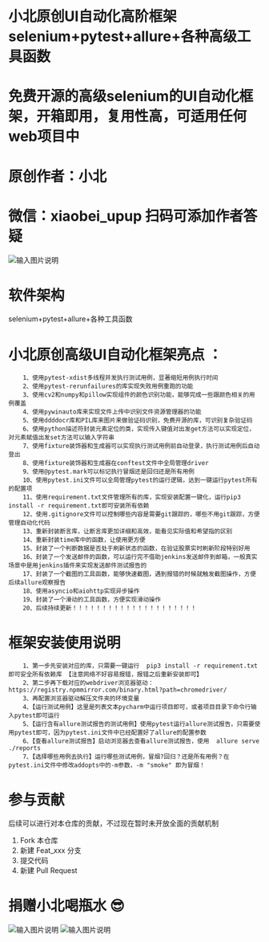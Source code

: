# 小北原创UI自动化高阶框架selenium+pytest+allure+各种高级工具函数

# 免费开源的高级selenium的UI自动化框架，开箱即用，复用性高，可适用任何web项目中
# 原创作者：小北
# 微信：xiaobei_upup   扫码可添加作者答疑
![输入图片说明](screenshots/888f3f9e1e8bd0a003aac3d204afaa8.jpg)

# 软件架构
selenium+pytest+allure+各种工具函数

# 小北原创高级UI自动化框架亮点 ：
        1、使用pytest-xdist多线程并发执行测试用例，显著缩短用例执行时间
        2、使用pytest-rerunfailures的库实现失败用例重跑的功能
        3、使用cv2和numpy和pillow实现组件的颜色识别功能，能够完成一些跟颜色相关的用例覆盖
        4、使用pywinauto库来实现文件上传中识别文件资源管理器的功能
        5、使用ddddocr库和PIL库来图片来做验证码识别，免费开源的库，可识别复杂验证码
        6、使用python描述符封装元素定位的类，实现传入键值对出发get方法可以实现定位，对元素赋值出发set方法可以输入字符串
        7、使用fixture装饰器和生成器可以实现执行测试用例前自动登录，执行测试用例后自动登出
        8、使用fixture装饰器和生成器在conftest文件中全局管理driver
        9、使用@pytest.mark可以标记执行冒烟还是回归还是所有用例
        10、使用pytest.ini文件可以全局管理pytest的运行逻辑，达到一键运行pytest所有的配置项
        11、使用requirement.txt文件管理所有的库，实现安装配置一键化，运行pip3 install -r requirement.txt即可安装所有依赖
        12、使用.gitignore文件可以控制哪些内容是需要git跟踪的，哪些不用git跟踪，方便管理自动化代码
        13、重新封装断言库，让断言库更加详细和高效，能看见实际值和希望指的区别
        14、重新封装time库中的函数，让使用更方便
        15、封装了一个判断数据是否处于刷新状态的函数，在验证股票实时刷新阶段特别好用
        16、封装了一个发送邮件的函数，可以运行完不借助jenkins发送邮件到邮箱，一般真实场景中是用jenkins插件来实现发送邮件测试报告的
        17、封装了一个截图的工具函数，能够快速截图，遇到报错的时候就触发截图操作，方便后续allure观察报告
        18、使用asyncio和aiohttp实现异步操作
        19、封装了一个滑动的工具函数，方便实现滑动操作
        20、后续持续更新！！！！！！！！！！！！！！！！！！！！！

# 框架安装使用说明
        1、第一步先安装对应的库，只需要一键运行  pip3 install -r requirement.txt 即可安全所有依赖库 【注意网络不好容易报错，报错之后重新安装即可】
        2、第二步再下载对应的webdriver浏览器驱动： https://registry.npmmirror.com/binary.html?path=chromedriver/
        3、再配置浏览器驱动解压文件夹的环境变量
        4、【运行测试用例】这里是列表文本pycharm中运行项目即可，或者项目目录下命令行输入pytest即可运行
        5、【运行含有allure测试报告的测试用例】使用pytest运行allure测试报告，只需要使用pytest即可，因为pytest.ini文件中已经配置好了allure的配置参数
        6、【查看allure测试报告】启动浏览器去查看allure测试报告，使用  allure serve ./reports
        7、【选择哪些用例去执行】运行哪些测试用例，冒烟?回归？还是所有用例？在pytest.ini文件中修改addopts中的-m参数，-m "smoke" 即为冒烟！

# 参与贡献
后续可以进行对本仓库的贡献，不过现在暂时未开放全面的贡献机制
1.  Fork 本仓库
2.  新建 Feat_xxx 分支
3.  提交代码
4.  新建 Pull Request

# 捐赠小北喝瓶水 :sunglasses: 
![输入图片说明](screenshots/%E6%94%AF%E4%BB%98%E5%AE%9D%E6%94%AF%E4%BB%98%E7%A0%81.jpg)
![输入图片说明](%E5%BE%AE%E4%BF%A1%E6%94%AF%E4%BB%98%E7%A0%81.jpg)
